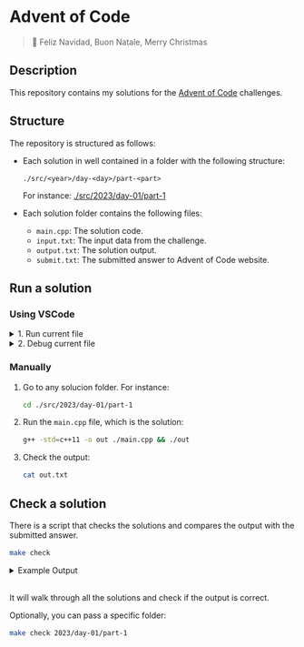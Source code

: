 # Advent of Code

> 🎄 Feliz Navidad, Buon Natale, Merry Christmas

## Description

This repository contains my solutions for the [Advent of Code](https://adventofcode.com/) challenges.

## Structure

The repository is structured as follows:

- Each solution in well contained in a folder with the following structure:

  ```
  ./src/<year>/day-<day>/part-<part>
  ```

  For instance: [./src/2023/day-01/part-1](./src/2023/day-01/part-1)

- Each solution folder contains the following files:

  - `main.cpp`: The solution code.
  - `input.txt`: The input data from the challenge.
  - `output.txt`: The solution output.
  - `submit.txt`: The submitted answer to Advent of Code website.

## Run a solution

### Using VSCode

<details>
  <summary>1. Run current file</summary>
  <img src="./other/run-current-file.gif" />
</details>

<details>
  <summary>2. Debug current file</summary>
  <img src="./other/debug-current-file.gif" />
</details>

### Manually

1. Go to any solucion folder. For instance:

   ```bash
   cd ./src/2023/day-01/part-1
   ```

2. Run the `main.cpp` file, which is the solution:

   ```bash
   g++ -std=c++11 -o out ./main.cpp && ./out
   ```

3. Check the output:

   ```bash
   cat out.txt
   ```

## Check a solution

There is a script that checks the solutions and compares the output with the submitted answer.

```bash
make check
```

<details>
  <summary>Example Output</summary>

    Checking ./src/2024/day-01/part-2/main.cpp
    ✅ Check passed

    Checking ./src/2024/day-01/part-1/main.cpp
    ✅ Check passed

    Checking ./src/2023/day-01/part-2/main.cpp
    ✅ Check passed

    Checking ./src/2023/day-01/part-1/main.cpp
    ✅ Check passed

    Checking ./src/2023/day-04/part-1/main.cpp
    ✅ Check passed

    Checking ./src/2023/day-03/part-2/main.cpp
    ✅ Check passed

    Checking ./src/2023/day-03/part-1/main.cpp
    ✅ Check passed

    Checking ./src/2023/day-02/part-2/main.cpp
    ✅ Check passed

    Checking ./src/2023/day-02/part-1/main.cpp
    ✅ Check passed

</details>

<br>

It will walk through all the solutions and check if the output is correct.

Optionally, you can pass a specific folder:

```bash
make check 2023/day-01/part-1
```
